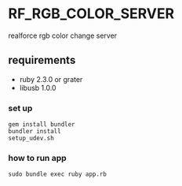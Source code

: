 RF_RGB_COLOR_SERVER
===

realforce rgb color change server

## requirements

* ruby 2.3.0 or grater
* libusb 1.0.0

### set up

```
gem install bundler
bundler install
setup_udev.sh
```

### how to run app

```
sudo bundle exec ruby app.rb
```
